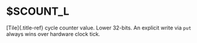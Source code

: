 # $SCOUNT_L

[Tile]{.title-ref} cycle counter value. Lower 32-bits. An explicit write
via `put` always wins over hardware clock tick.
